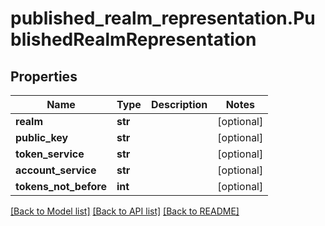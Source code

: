 # published_realm_representation.PublishedRealmRepresentation

## Properties
Name | Type | Description | Notes
------------ | ------------- | ------------- | -------------
**realm** | **str** |  | [optional] 
**public_key** | **str** |  | [optional] 
**token_service** | **str** |  | [optional] 
**account_service** | **str** |  | [optional] 
**tokens_not_before** | **int** |  | [optional] 

[[Back to Model list]](../README.md#documentation-for-models) [[Back to API list]](../README.md#documentation-for-api-endpoints) [[Back to README]](../README.md)


